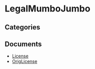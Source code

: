 # LegalMumboJumbo


## Categories


## Documents
- [License](License.md)
- [OrigLicense](OrigLicense.md)